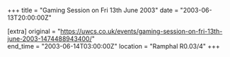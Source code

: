 +++
title = "Gaming Session on Fri 13th June 2003"
date = "2003-06-13T20:00:00Z"

[extra]
original = "https://uwcs.co.uk/events/gaming-session-on-fri-13th-june-2003-1474488943400/"    
end_time = "2003-06-14T03:00:00Z"
location = "Ramphal R0.03/4"
+++



